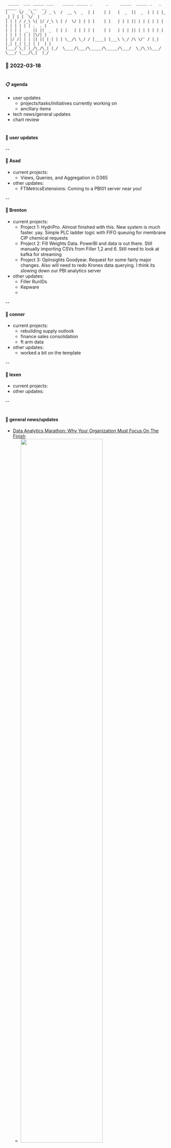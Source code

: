 ```
 _____  ___ _____ ___    _____ _____ _      _     _____  _____ _   _ _____ _   _ __  __
|  _  \/ _ \_   _/ _ \  /  __ \  _  | |    | |   |  _  ||  _  | | | |_   _| | | |  \/  |
| | | / /_\ \| |/ /_\ \ | /  \/ | | | |    | |   | | | || | | | | | | | | | | | | .  . |
| | | |  _  || ||  _  | | |   | | | | |    | |   | | | || | | | | | | | | | | | | |\/| |
| |/ /| | | || || | | | | \__/\ \_/ / |____| |___\ \_/ /\ \/' / |_| |_| |_| |_| | |  | |
|___/ \_| |_/\_/\_| |_/  \____/\___/\_____/\_____/\___/  \_/\_\\___/ \___/ \___/\_|  |_/

```

### **:date: 2022-03-18**

#

#### **:clipboard: agenda**
- user updates
    - projects/tasks/initiatives currently working on
    - ancillary items
- tech news/general updates
- chart review

#

#### **:raising_hand: user updates**

--

#### :octopus: Asad
- current projects:
    - Views, Queries, and Aggregation in D365
- other updates:
    - FTMetricsExtensions: Coming to a PBI01 server near you!

--

#### :beer: Brenton
- current projects:
  - Project 1: HydriPro. Almost finished with this. New system is much faster. yay. Simple PLC ladder logic with FIFO queuing for membrane CIP chemical requests
  - Project 2: Fill Weights Data. PowerBI and data is out there. Still manually importing CSVs from Filler 1,2 and 6. Still need to look at kafka for streaming
  - Project 3: OpInsights Goodyear. Request for some fairly major changes. Also will need to redo Krones data querying. I think its slowing down our PBI analytics server
- other updates:
  - Filler RunIDs
  - Kepware
  - 

--

#### :cactus: conner
- current projects:
    - rebuilding supply outlook
    - finance sales consolidation
    - ft arm data
- other updates:
    - worked a bit on the template

--

#### :duck: lexen
- current projects:
- other updates:

--

#

#### **:newspaper: general news/updates**
- [Data Analytics Marathon: Why Your Organization Must Focus On The Finish](https://www.forbes.com/sites/brentdykes/2022/01/12/data-analytics-marathon-why-your-organization-must-focus-on-the-finish/?sh=7d980ee93c3b)
    - <img src="https://imageio.forbes.com/specials-images/imageserve/61df116d9578b9b7cb3806f0/A-diagram-showing-runners-at-six-stages-in-the-data-analytics-marathon-/960x0.png?fit=bounds&format=png&width=960" height='75%' width='75%'>
    - > "You’ll notice I included some percentages in the diagram. Based on my experience, they represent rough estimates for how many companies reach each milestone in the data analytics marathon. Today, I’d estimate 99.8% of companies are collecting data, and a high percentage of these organizations are also preparing reports and visualizing their data on a regular basis."
        - Automate early-stage tasks
        - Narrow the scope
        - Foster a stronger data culture
- [:tv: :laughing: Developer Platform Update](https://www.youtube.com/watch?v=kHW58D-_O64&list=WL&index=2)
- [article - The free speech search engine that never was](https://www.vox.com/recode/22981115/duckduckgo-free-speech-privacy-oops)
    - > "DuckDuckGo, the search engine that markets itself as a privacy-first alternative to Google, was no different: On March 9, its CEO Gabriel Weinberg announced that it was going to down-rank sites that spread Russian disinformation."
    - > "Weinberg’s tweet announcing the change generated thousands of comments, many of them from conservative-leaning users who were furious that the company they turned to in order to get away from perceived Big Tech censorship was now the one doing the censoring. It didn’t help that the content DuckDuckGo was demoting and calling disinformation was Russian state media, whose side some in the right-wing contingent of DuckDuckGo’s users were firmly on."
    - > 

#

#### **:bar_chart: chart review **
- [npr - Nurses are waiting months for licenses as hospital staffing shortages spread March 10, 20225:08 AM ET](https://www.npr.org/2022/03/10/1084897499/nurses-are-waiting-months-for-licenses-as-hospital-staffing-shortages-spread?utm_source=twitter.com&utm_term=nprnews&utm_medium=social&utm_campaign=npr)
    - <img src="https://blog.datawrapper.de/wp-content/uploads/2022/03/data-viz-dispatch-visualization18-1-1280x1129.png" height='75%' width='75%'>
- [The Economist -  Russia’s armed forces are suffering substantial losses in Ukraine](https://www.economist.com/graphic-detail/2022/03/14/russias-armed-forces-are-suffering-substantial-losses-in-ukraine)
    - <img src="https://blog.datawrapper.de/wp-content/uploads/2022/03/data-viz-dispatch-visualization28-1-1280x1007.png" height='75%' width='75%'>

#

##### :wave: :new_moon: [so long, farewell, auf wiedersehen, good night](https://www.youtube.com/watch?v=dQw4w9WgXcQ) :new_moon: :wave:

#
